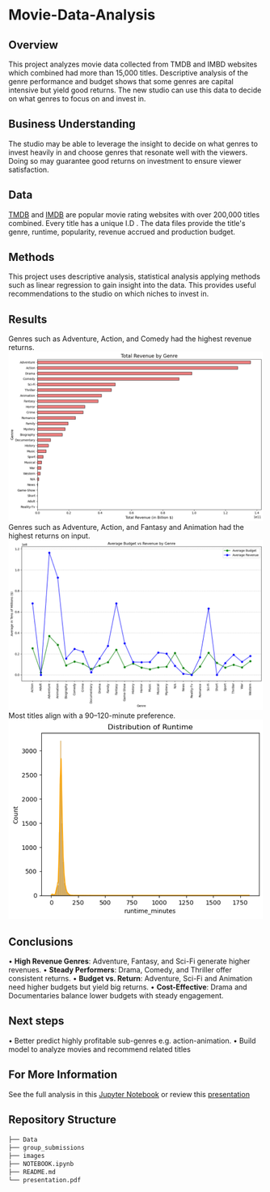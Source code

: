 # Movie-Data-Analysis
## Overview
This project analyzes movie data collected from TMDB and IMBD websites which combined had more than 15,000 titles. Descriptive analysis of the genre performance and budget shows that some genres are capital intensive but yield good returns. The new studio can use this data to decide on what genres to focus on and invest in. 
## Business Understanding
The studio may be able to leverage the insight to decide on what genres to invest heavily in and choose genres that resonate well with the viewers. Doing so may guarantee good returns on investment to ensure viewer satisfaction.
## Data
[TMDB](https://www.themoviedb.org/) and [IMDB](https://www.imdb.com) are popular movie rating websites with over 200,000 titles combined. Every title has a unique I.D . The data files provide the title's genre, runtime, popularity, revenue accrued and production budget.
## Methods
This project uses descriptive analysis, statistical analysis applying methods such as linear regression to gain insight into the data. This provides useful recommendations to the studio on which niches to invest in.
## Results
Genres such as Adventure,  Action, and Comedy had the highest revenue returns.
![revenue_by_genre](./images/revenuebygenre.png)
Genres such as Adventure,  Action, and Fantasy and Animation had the highest returns on input.
![roi_by_genre](./images/roi.png)
Most titles align with a 90–120-minute preference. 
![runtime_preference](./images/runtime.png)

## Conclusions
• **High Revenue Genres**: Adventure, Fantasy, and Sci-Fi generate higher revenues.
• **Steady Performers**: Drama, Comedy, and Thriller offer consistent returns.
• **Budget vs. Return**: Adventure, Sci-Fi and Animation need higher budgets but yield big
returns.
• **Cost-Effective**: Drama and Documentaries balance lower budgets with steady
engagement.

## Next steps
• Better predict highly profitable sub-genres e.g. action-animation.
• Build model to analyze movies and recommend related titles

## For More Information
See the full analysis in this [Jupyter Notebook](./NOTEBOOK.ipynb) or review this [presentation](./presentation.pdf)

## Repository Structure

```
├── Data
├── group_submissions
├── images
├── NOTEBOOK.ipynb
├── README.md
└── presentation.pdf
```
